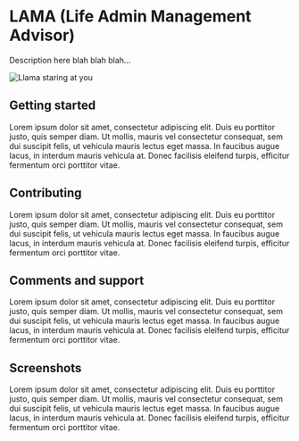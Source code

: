 # LAMA (Life Admin Management Advisor)

Description here blah blah blah...

![Llama staring at you](https://t4.ftcdn.net/jpg/02/61/45/73/360_F_261457312_FyzKrOJ26Ie3O41RinOuueOPskwztYay.jpg)

## Getting started

Lorem ipsum dolor sit amet, consectetur adipiscing elit. Duis eu porttitor justo, quis semper diam. Ut mollis, mauris vel consectetur consequat, sem dui suscipit felis, ut vehicula mauris lectus eget massa. In faucibus augue lacus, in interdum mauris vehicula at. Donec facilisis eleifend turpis, efficitur fermentum orci porttitor vitae.

## Contributing

Lorem ipsum dolor sit amet, consectetur adipiscing elit. Duis eu porttitor justo, quis semper diam. Ut mollis, mauris vel consectetur consequat, sem dui suscipit felis, ut vehicula mauris lectus eget massa. In faucibus augue lacus, in interdum mauris vehicula at. Donec facilisis eleifend turpis, efficitur fermentum orci porttitor vitae.

## Comments and support

Lorem ipsum dolor sit amet, consectetur adipiscing elit. Duis eu porttitor justo, quis semper diam. Ut mollis, mauris vel consectetur consequat, sem dui suscipit felis, ut vehicula mauris lectus eget massa. In faucibus augue lacus, in interdum mauris vehicula at. Donec facilisis eleifend turpis, efficitur fermentum orci porttitor vitae.

## Screenshots

Lorem ipsum dolor sit amet, consectetur adipiscing elit. Duis eu porttitor justo, quis semper diam. Ut mollis, mauris vel consectetur consequat, sem dui suscipit felis, ut vehicula mauris lectus eget massa. In faucibus augue lacus, in interdum mauris vehicula at. Donec facilisis eleifend turpis, efficitur fermentum orci porttitor vitae.